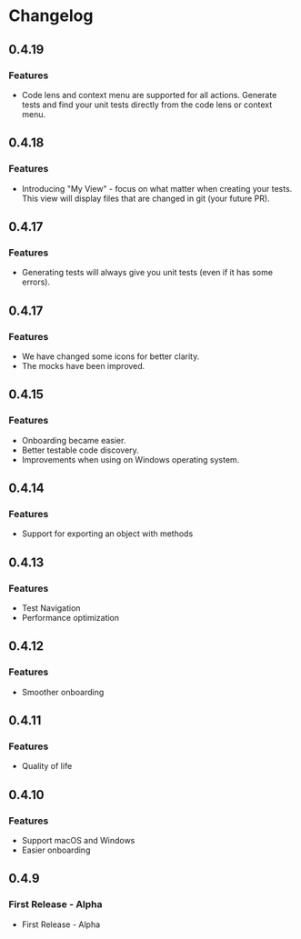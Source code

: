 # Changelog

## 0.4.19

### Features

* Code lens and context menu are supported for all actions. Generate tests and find your unit tests directly from the code lens or context menu.

## 0.4.18

### Features

* Introducing "My View" - focus on what matter when creating your tests. This view will display files that are changed in git (your future PR).

## 0.4.17

### Features

* Generating tests will always give you unit tests (even if it has some errors).

## 0.4.17

### Features

* We have changed some icons for better clarity.
* The mocks have been improved.

## 0.4.15

### Features

* Onboarding became easier.
* Better testable code discovery.
* Improvements when using on Windows operating system.

## 0.4.14

### Features

* Support for exporting an object with methods

## 0.4.13

### Features

* Test Navigation
* Performance optimization

## 0.4.12

### Features

* Smoother onboarding


## 0.4.11

### Features

* Quality of life


## 0.4.10

### Features

* Support macOS and Windows
* Easier onboarding


## 0.4.9

### First Release - Alpha

* First Release - Alpha
